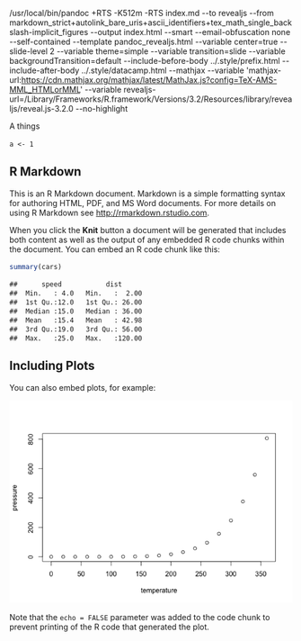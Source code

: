 /usr/local/bin/pandoc +RTS -K512m -RTS index.md --to revealjs --from markdown\_strict+autolink\_bare\_uris+ascii\_identifiers+tex\_math\_single\_backslash-implicit\_figures --output index.html --smart --email-obfuscation none --self-contained --template pandoc\_revealjs.html --variable center=true --slide-level 2 --variable theme=simple --variable transition=slide --variable backgroundTransition=default --include-before-body ../.style/prefix.html --include-after-body ../.style/datacamp.html --mathjax --variable 'mathjax-url:<https://cdn.mathjax.org/mathjax/latest/MathJax.js?config=TeX-AMS-MML_HTMLorMML>' --variable revealjs-url=/Library/Frameworks/R.framework/Versions/3.2/Resources/library/revealjs/reveal.js-3.2.0 --no-highlight

A things

<code>a &lt;- 1</code>

R Markdown
----------

This is an R Markdown document. Markdown is a simple formatting syntax for authoring HTML, PDF, and MS Word documents. For more details on using R Markdown see <http://rmarkdown.rstudio.com>.

When you click the **Knit** button a document will be generated that includes both content as well as the output of any embedded R code chunks within the document. You can embed an R code chunk like this:

``` r
summary(cars)
```

    ##      speed           dist       
    ##  Min.   : 4.0   Min.   :  2.00  
    ##  1st Qu.:12.0   1st Qu.: 26.00  
    ##  Median :15.0   Median : 36.00  
    ##  Mean   :15.4   Mean   : 42.98  
    ##  3rd Qu.:19.0   3rd Qu.: 56.00  
    ##  Max.   :25.0   Max.   :120.00

Including Plots
---------------

You can also embed plots, for example:

![](test_escapes_files/figure-markdown_github+raw_html/pressure-1.png)<!-- -->

Note that the `echo = FALSE` parameter was added to the code chunk to prevent printing of the R code that generated the plot.
